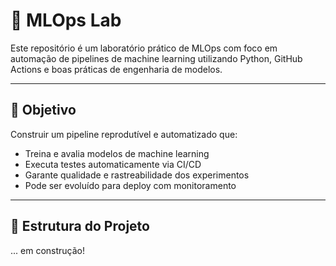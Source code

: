 # 🤖 MLOps Lab

Este repositório é um laboratório prático de MLOps com foco em automação de pipelines de machine learning utilizando Python, GitHub Actions e boas práticas de engenharia de modelos.

---

## 🎯 Objetivo

Construir um pipeline reprodutível e automatizado que:
- Treina e avalia modelos de machine learning
- Executa testes automaticamente via CI/CD
- Garante qualidade e rastreabilidade dos experimentos
- Pode ser evoluído para deploy com monitoramento

---

## 🧱 Estrutura do Projeto
 ... em construção!
